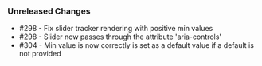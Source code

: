 ### Unreleased Changes

- #298 - Fix slider tracker rendering with positive min values
- #298 - Slider now passes through the attribute 'aria-controls'
- #304 - Min value is now correctly is set as a default value if a default is not provided